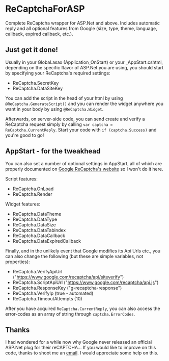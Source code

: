 # ReCaptchaForASP
Complete ReCaptcha wrapper for ASP.Net and above. Includes automatic reply and all optional features from Google (size, type, theme, language, callback, expired callback, etc.).

## Just get it done!

Usually in your Global.asax (Application_OnStart) or your _AppStart.cshtml, depending on the specific flavor of ASP.Net you are using, you should start by specifying your ReCaptcha's required settings:

- ReCaptcha.SecretKey
- ReCaptcha.DataSiteKey

You can add the script in the head of your html by using `@ReCaptcha.GenerateScript()` and you can render the widget anywhere you want in your body by using `@ReCaptcha.Widget`.

Afterwards, on server-side code, you can send create and verify a ReCaptcha request simply by calling `var captcha = ReCaptcha.CurrentReply`. Start your code with `if (captcha.Success)` and you're good to go!

## AppStart - for the tweakhead

You can also set a number of optional settings in AppStart, all of which are properly documented on [Google ReCaptcha's website](https://developers.google.com/recaptcha/intro) so I won't do it here.

Script features:
- ReCaptcha.OnLoad
- ReCaptcha.Render

Widget features:
- ReCaptcha.DataTheme
- ReCaptcha.DataType
- ReCaptcha.DataSize
- ReCaptcha.DataTabindex
- ReCaptcha.DataCallback
- ReCaptcha.DataExpiredCallback

Finally, and in the unlikely event that Google modifies its Api Urls etc., you can also change the following (but these are simple variables, not properties):
- ReCaptcha.VerifyApiUrl ("https://www.google.com/recaptcha/api/siteverify")
- ReCaptcha.ScriptApiUrl ("https://www.google.com/recaptcha/api.js")
- ReCaptcha.ResponseKey ("g-recaptcha-response")
- ReCaptcha.VerifyIp (true - automated)
- ReCaptcha.TimeoutAttempts (10)

After you have acquired `ReCaptcha.CurrentReply`, you can also access the error-codes as an array of string through `captcha.ErrorCodes`.

## Thanks
I had wondered for a while now why Google never released an official ASP.Net plug for their reCAPTCHA... If you would like to improve on this code, thanks to shoot me an [email](mailto:alexandrepigeot@gmail.com). I would appreciate some help on this.
